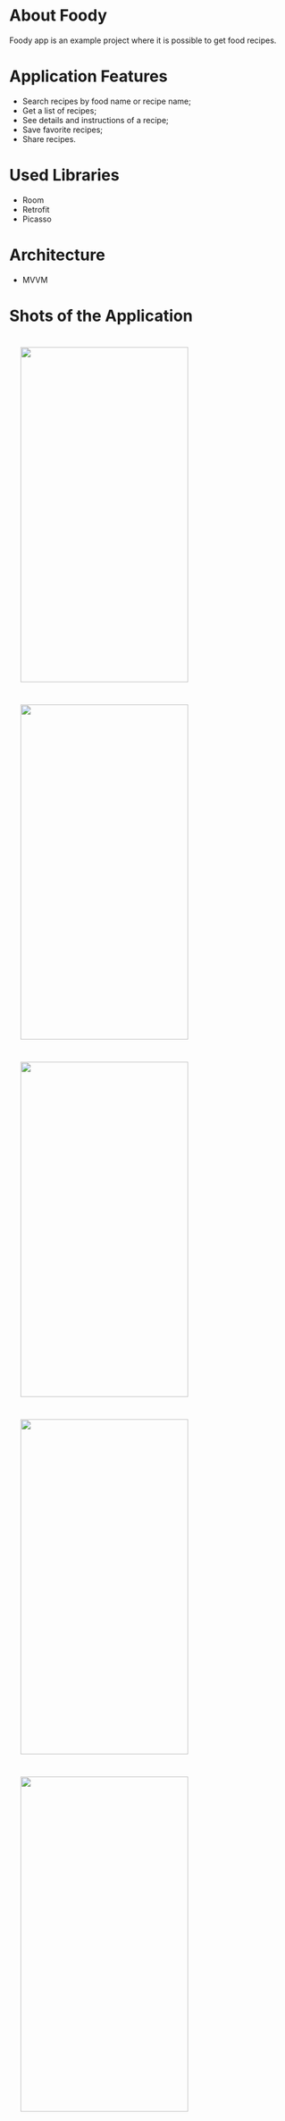 # About Foody
Foody app is an example project where it is possible to get food recipes.



# Application Features
- Search recipes by food name or recipe name;
- Get a list of recipes;
- See details and instructions of a recipe;
- Save favorite recipes;
- Share recipes.




# Used Libraries
- Room
- Retrofit
- Picasso




# Architecture
- MVVM


# Shots of the Application
<div style="display:inline-block">
<img src="https://user-images.githubusercontent.com/73879728/131830070-19a29361-7d15-45ec-8b86-c365d3b6c996.jpg" width="300" height="600" style="margin:20px">
<img src="https://user-images.githubusercontent.com/73879728/131830082-b03b811e-382a-47e5-93b1-0430b741f3f7.jpg" width="300" height="600" style="margin:20px">
<img src="https://user-images.githubusercontent.com/73879728/131830092-602f2839-2a2f-4037-a2cc-e568d9694455.jpg" width="300" height="600" style="margin:20px">
<img src="https://user-images.githubusercontent.com/73879728/131830106-00d8fd2b-757d-4cb1-b100-be800592a28e.jpg" width="300" height="600" style="margin:20px">
<img src="https://user-images.githubusercontent.com/73879728/131830114-bc77a418-19d4-4b1f-8543-348792e8dd58.jpg" width="300" height="600" style="margin:20px">
</div>

